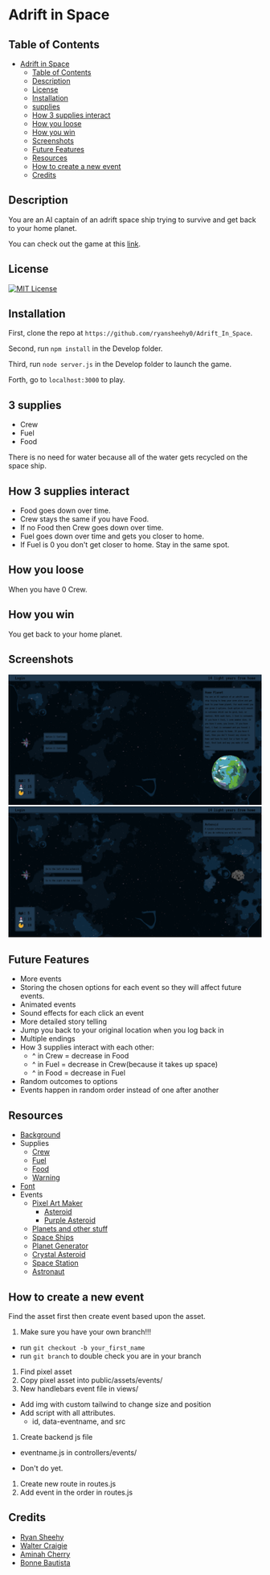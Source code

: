 # Adrift in Space

## Table of Contents

<!-- TOC -->

- [Adrift in Space](#adrift-in-space)
  - [Table of Contents](#table-of-contents)
  - [Description](#description)
  - [License](#license)
  - [Installation](#installation)
  - [supplies](#supplies)
  - [How 3 supplies interact](#how-3-supplies-interact)
  - [How you loose](#how-you-loose)
  - [How you win](#how-you-win)
  - [Screenshots](#screenshots)
  - [Future Features](#future-features)
  - [Resources](#resources)
  - [How to create a new event](#how-to-create-a-new-event)
  - [Credits](#credits)

<!-- /TOC -->

## Description
You are an AI captain of an adrift space ship trying to survive and get back to your home planet.

You can check out the game at this [link](https://ryansheehy0-adrift-in-space-33f6db3a4a3a.herokuapp.com/intro).

## License
[![MIT License](https://img.shields.io/badge/MIT_License-blue)](https://choosealicense.com/licenses/mit/)

## Installation

First, clone the repo at `https://github.com/ryansheehy0/Adrift_In_Space`.

Second, run `npm install` in the Develop folder.

Third, run `node server.js` in the Develop folder to launch the game.

Forth, go to `localhost:3000` to play.

## 3 supplies
- Crew
- Fuel
- Food

There is no need for water because all of the water gets recycled on the space ship.

## How 3 supplies interact
- Food goes down over time.
- Crew stays the same if you have Food.
- If no Food then Crew goes down over time.
- Fuel goes down over time and gets you closer to home.
- If Fuel is 0 you don't get closer to home. Stay in the same spot.

## How you loose
When you have 0 Crew.

## How you win
You get back to your home planet.

## Screenshots

![screenshot1](./screenshot1.png)
![screenshot2](./screenshot2.png)

## Future Features
- More events
- Storing the chosen options for each event so they will affect future events.
- Animated events
- Sound effects for each click an event
- More detailed story telling
- Jump you back to your original location when you log back in
- Multiple endings
- How 3 supplies interact with each other:
  - ^ in Crew = decrease in Food
  - ^ in Fuel = decrease in Crew(because it takes up space)
  - ^ in Food = decrease in Fuel
- Random outcomes to options
- Events happen in random order instead of one after another

## Resources
- [Background](https://deep-fold.itch.io/space-background-generator)
- Supplies
  - [Crew](https://www.flaticon.com/free-icon/team_6515003)
  - [Fuel](https://www.flaticon.com/free-icon/start-up_6514940)
  - [Food](https://www.flaticon.com/free-icon/pizza_12065322)
  - [Warning](https://www.flaticon.com/free-icon/caution_6514911)
- [Font](https://fonts.google.com/specimen/VT323)
- Events
  - [Pixel Art Maker](https://pixelartmaker.com/gallery)
    - [Asteroid](http://pixelartmaker.com/art/b02b88d8461a4fb)
    - [Purple Asteroid](http://pixelartmaker.com/art/634cc56c55a8cf2)
  - [Planets and other stuff](https://helianthus-games.itch.io/)
  - [Space Ships](https://foozlecc.itch.io/)
  - [Planet Generator](https://deep-fold.itch.io/pixel-planet-generator)
  - [Crystal Asteroid](https://www.pinclipart.com/maxpin/mihxbJ/)
  - [Space Station](https://cdna.artstation.com/p/assets/images/images/013/100/220/large/filipe-dilly-lowres-iss.jpg?1538049744)
  - [Astronaut](https://www.freepik.com/free-vector/astronaut_2921422.htm#query=planet%20pixel%20png&position=23&from_view=search&track=ais")

## How to create a new event
Find the asset first then create event based upon the asset.
1. Make sure you have your own branch!!!
  - run `git checkout -b your_first_name`
  - run `git branch` to double check you are in your branch
1. Find pixel asset
1. Copy pixel asset into public/assets/events/
1. New handlebars event file in views/
  - Add img with custom tailwind to change size and position
  - Add script with all attributes.
    - id, data-eventname, and src
1. Create backend js file
  - eventname.js in controllers/events/


- Don't do yet.
1. Create new route in routes.js
1. Add event in the order in routes.js

## Credits

- [Ryan Sheehy](https://github.com/ryansheehy0)
- [Walter Craigie](https://github.com/w4lt0r)
- [Aminah Cherry](https://github.com/Alcherry527)
- [Bonne Bautista](https://github.com/btbautista31)